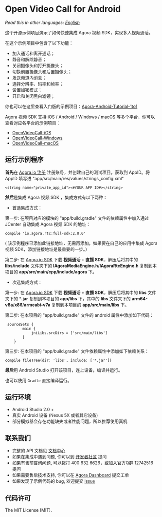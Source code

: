 # Open Video Call for Android

*Read this in other languages: [English](README.en.md)*

这个开源示例项目演示了如何快速集成 Agora 视频 SDK，实现多人视频通话。

在这个示例项目中包含了以下功能：

- 加入通话和离开通话；
- 静音和解除静音；
- 关闭摄像头和打开摄像头；
- 切换前置摄像头和后置摄像头；
- 发送频道内消息；
- 选择分辨率、码率和帧率；
- 设置加密模式；
- 开启和关闭黑白滤镜；

你也可以在这里查看入门版的示例项目：[Agora-Android-Tutorial-1to1](https://github.com/AgoraIO/Agora-Android-Tutorial-1to1)

Agora 视频 SDK 支持 iOS / Android / Windows / macOS 等多个平台，你可以查看对应各平台的示例项目：

- [OpenVideoCall-iOS](https://github.com/AgoraIO/OpenVideoCall-iOS)
- [OpenVideoCall-Windows](https://github.com/AgoraIO/OpenVideoCall-Windows)
- [OpenVideoCall-macOS](https://github.com/AgoraIO/OpenVideoCall-macOS)

## 运行示例程序
**首先**在 [Agora.io 注册](https://dashboard.agora.io/cn/signup/) 注册账号，并创建自己的测试项目，获取到 AppID。将 AppID 填写进 "app/src/main/res/values/strings_config.xml"

```
<string name="private_app_id"><#YOUR APP ID#></string>
```
**然后**是集成 Agora 视频 SDK ，集成方式有以下两种：

- 首选集成方式：

第一步: 在项目对应的模块的 "app/build.gradle" 文件的依赖属性中加入通过 JCenter 自动集成 Agora 视频 SDK 的地址：

```
compile 'io.agora.rtc:full-sdk:2.0.0'
```

( 该示例程序已添加此链接地址，无需再添加，如果要在自己的应用中集成 Agora 视频 SDK，添加链接地址是最重要的一步。）

第二步: 在 [Agora.io SDK](https://www.agora.io/cn/download/) 下载 **视频通话 + 直播 SDK**，解压后将其中的 **libs/include** 文件夹下的 **IAgoraMediaEngine.h**/**IAgoraRtcEngine.h** 复制到本项目的 **app/src/main/cpp/include/agora** 下。


- 次选集成方式：

第一步: 在 [Agora.io SDK](https://www.agora.io/cn/download/) 下载 **视频通话 + 直播 SDK**，解压后将其中的 **libs** 文件夹下的 ***.jar** 复制到本项目的 **app/libs** 下，其中的 **libs** 文件夹下的 **arm64-v8a**/**x86**/**armeabi-v7a** 复制到本项目的 **app/src/main/libs** 下。

第二步: 在本项目的 "app/build.gradle" 文件的 android 属性中添加如下代码：
```
 sourceSets {
        main {
            jniLibs.srcDirs = ['src/main/libs']
        }
    }
```
第三步: 在本项目的 "app/build.gradle" 文件依赖属性中添加如下依赖关系：

```
compile fileTree(dir: 'libs', include: ['*.jar'])
```

**最后**用 Android Studio 打开该项目，连上设备，编译并运行。

也可以使用 `Gradle` 直接编译运行。

## 运行环境
- Android Studio 2.0 +
- 真实 Android 设备 (Nexus 5X 或者其它设备)
- 部分模拟器会存在功能缺失或者性能问题，所以推荐使用真机

## 联系我们
- 完整的 API 文档见 [文档中心](https://docs.agora.io/cn/)
- 如果在集成中遇到问题, 你可以到 [开发者社区](https://dev.agora.io/cn/) 提问
- 如果有售前咨询问题, 可以拨打 400 632 6626，或加入官方Q群 12742516 提问
- 如果需要售后技术支持, 你可以在 [Agora Dashboard](https://dashboard.agora.io) 提交工单
- 如果发现了示例代码的 bug, 欢迎提交 [issue](https://github.com/AgoraIO/OpenVideoCall-Android/issues)

## 代码许可
The MIT License (MIT).
